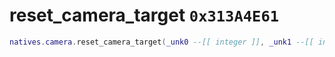 # reset_camera_target `0x313A4E61`

```lua
natives.camera.reset_camera_target(_unk0 --[[ integer ]], _unk1 --[[ integer ]])
```